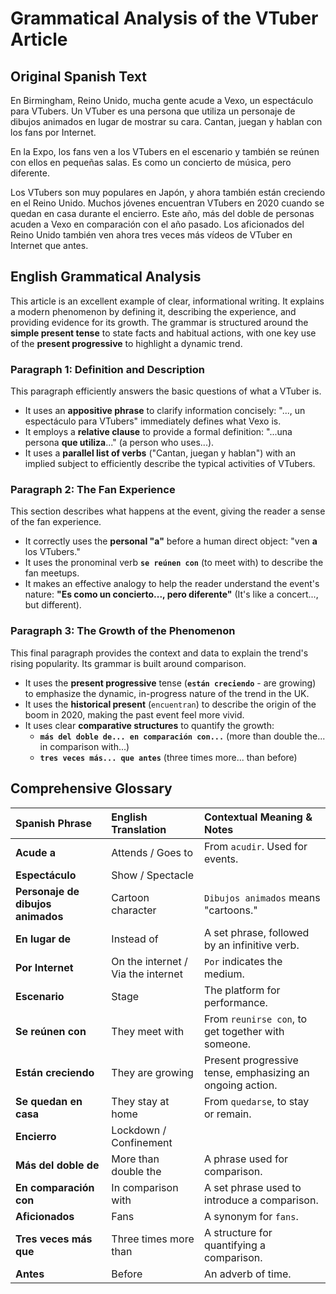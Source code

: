 # Grammatical Analysis of the VTuber Article

## Original Spanish Text

En Birmingham, Reino Unido, mucha gente acude a Vexo, un espectáculo para VTubers. Un VTuber es una persona que utiliza un personaje de dibujos animados en lugar de mostrar su cara. Cantan, juegan y hablan con los fans por Internet.

En la Expo, los fans ven a los VTubers en el escenario y también se reúnen con ellos en pequeñas salas. Es como un concierto de música, pero diferente.

Los VTubers son muy populares en Japón, y ahora también están creciendo en el Reino Unido. Muchos jóvenes encuentran VTubers en 2020 cuando se quedan en casa durante el encierro. Este año, más del doble de personas acuden a Vexo en comparación con el año pasado. Los aficionados del Reino Unido también ven ahora tres veces más vídeos de VTuber en Internet que antes.

## English Grammatical Analysis

This article is an excellent example of clear, informational writing. It explains a modern phenomenon by defining it, describing the experience, and providing evidence for its growth. The grammar is structured around the **simple present tense** to state facts and habitual actions, with one key use of the **present progressive** to highlight a dynamic trend.

### Paragraph 1: Definition and Description

This paragraph efficiently answers the basic questions of what a VTuber is. 
*   It uses an **appositive phrase** to clarify information concisely: "..., un espectáculo para VTubers" immediately defines what Vexo is.
*   It employs a **relative clause** to provide a formal definition: "...una persona **que utiliza**..." (a person who uses...).
*   It uses a **parallel list of verbs** ("Cantan, juegan y hablan") with an implied subject to efficiently describe the typical activities of VTubers.

### Paragraph 2: The Fan Experience

This section describes what happens at the event, giving the reader a sense of the fan experience.
*   It correctly uses the **personal "a"** before a human direct object: "ven **a** los VTubers."
*   It uses the pronominal verb **`se reúnen con`** (to meet with) to describe the fan meetups.
*   It makes an effective analogy to help the reader understand the event's nature: **"Es como un concierto..., pero diferente"** (It's like a concert..., but different).

### Paragraph 3: The Growth of the Phenomenon

This final paragraph provides the context and data to explain the trend's rising popularity. Its grammar is built around comparison.
*   It uses the **present progressive** tense (**`están creciendo`** - are growing) to emphasize the dynamic, in-progress nature of the trend in the UK.
*   It uses the **historical present** (`encuentran`) to describe the origin of the boom in 2020, making the past event feel more vivid.
*   It uses clear **comparative structures** to quantify the growth:
    *   **`más del doble de... en comparación con...`** (more than double the... in comparison with...)
    *   **`tres veces más... que antes`** (three times more... than before)

## Comprehensive Glossary

| Spanish Phrase | English Translation | Contextual Meaning & Notes |
| :--- | :--- | :--- |
| **Acude a** | Attends / Goes to | From `acudir`. Used for events. |
| **Espectáculo** | Show / Spectacle | | 
| **Personaje de dibujos animados** | Cartoon character | `Dibujos animados` means "cartoons." |
| **En lugar de** | Instead of | A set phrase, followed by an infinitive verb. |
| **Por Internet** | On the internet / Via the internet | `Por` indicates the medium. |
| **Escenario** | Stage | The platform for performance. |
| **Se reúnen con** | They meet with | From `reunirse con`, to get together with someone. |
| **Están creciendo** | They are growing | Present progressive tense, emphasizing an ongoing action. |
| **Se quedan en casa** | They stay at home | From `quedarse`, to stay or remain. |
| **Encierro** | Lockdown / Confinement | | 
| **Más del doble de** | More than double the | A phrase used for comparison. |
| **En comparación con** | In comparison with | A set phrase used to introduce a comparison. |
| **Aficionados** | Fans | A synonym for `fans`. |
| **Tres veces más que** | Three times more than | A structure for quantifying a comparison. |
| **Antes** | Before | An adverb of time. |
